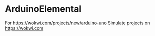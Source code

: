 # ArduinoElemental
For https://wokwi.com/projects/new/arduino-uno
Simulate projects on https://wokwi.com
